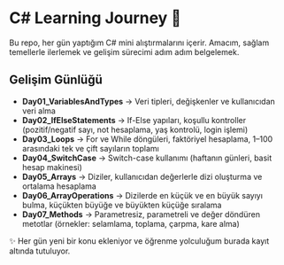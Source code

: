 # C# Learning Journey 🚀

Bu repo, her gün yaptığım C# mini alıştırmalarını içerir.
Amacım, sağlam temellerle ilerlemek ve gelişim sürecimi adım adım belgelemek. 

## Gelişim Günlüğü
- **Day01_VariablesAndTypes** → Veri tipleri, değişkenler ve kullanıcıdan veri alma
- **Day02_IfElseStatements** → If-Else yapıları, koşullu kontroller (pozitif/negatif sayı, not hesaplama, yaş kontrolü, login işlemi)
- **Day03_Loops** → For ve While döngüleri, faktöriyel hesaplama, 1–100 arasındaki tek ve çift sayıların toplamı
- **Day04_SwitchCase** → Switch-case kullanımı (haftanın günleri, basit hesap makinesi)
- **Day05_Arrays** → Diziler, kullanıcıdan değerlerle dizi oluşturma ve ortalama hesaplama
- **Day06_ArrayOperations** → Dizilerde en küçük ve en büyük sayıyı bulma, küçükten büyüğe ve büyükten küçüğe sıralama
- **Day07_Methods** → Parametresiz, parametreli ve değer döndüren metotlar (örnekler: selamlama, toplama, çarpma, kare alma)


✨ Her gün yeni bir konu ekleniyor ve öğrenme yolculuğum burada kayıt altında tutuluyor.
